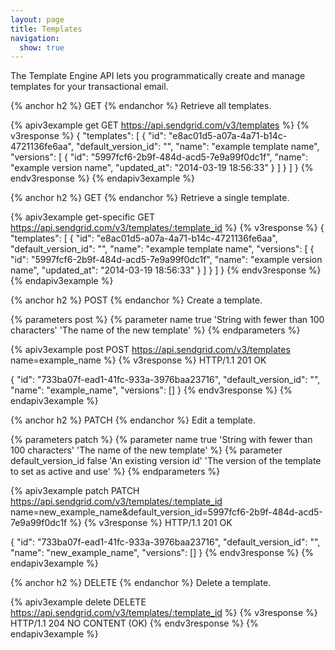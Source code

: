```yaml
---
layout: page
title: Templates
navigation:
  show: true
---
```


The Template Engine API lets you programmatically create and manage 
templates for your transactional email.

{% anchor h2 %}
GET
{% endanchor %}
Retrieve all templates.

{% apiv3example get GET https://api.sendgrid.com/v3/templates %}
{% v3response %}
{
    "templates": [
        {
            "id": "e8ac01d5-a07a-4a71-b14c-4721136fe6aa",
            "default_version_id": "",
            "name": "example template name",
            "versions": [
                {
                    "id": "5997fcf6-2b9f-484d-acd5-7e9a99f0dc1f",
                    "name": "example version name",
                    "updated_at": "2014-03-19 18:56:33"
                }
            ]
        }
    ]
}
{% endv3response %}
{% endapiv3example %}

{% anchor h2 %}
GET
{% endanchor %}
Retrieve a single template.

{% apiv3example get-specific GET https://api.sendgrid.com/v3/templates/:template_id %}
{% v3response %}
{
    "templates": [
        {
            "id": "e8ac01d5-a07a-4a71-b14c-4721136fe6aa",
            "default_version_id": "",
            "name": "example template name",
            "versions": [
                {
                    "id": "5997fcf6-2b9f-484d-acd5-7e9a99f0dc1f",
                    "name": "example version name",
                    "updated_at": "2014-03-19 18:56:33"
                }
            ]
        }
    ]
}
{% endv3response %}
{% endapiv3example %}


{% anchor h2 %}
POST
{% endanchor %}
Create a template.

{% parameters post %}
  {% parameter name true 'String with fewer than 100 characters' 'The name of the new template' %}
{% endparameters %}

{% apiv3example post POST https://api.sendgrid.com/v3/templates name=example_name %}
  {% v3response %}
HTTP/1.1 201 OK

{
    "id": "733ba07f-ead1-41fc-933a-3976baa23716",
    "default_version_id": "",
    "name": "example_name",
    "versions": []
}
  {% endv3response %}
{% endapiv3example %}

{% anchor h2 %}
PATCH
{% endanchor %}
Edit a template.

{% parameters patch %}
  {% parameter name true 'String with fewer than 100 characters' 'The name of the new template' %}
  {% parameter default_version_id false 'An existing version id' 'The version of the template to set as active and use' %}
{% endparameters %}

{% apiv3example patch PATCH https://api.sendgrid.com/v3/templates/:template_id name=new_example_name&default_version_id=5997fcf6-2b9f-484d-acd5-7e9a99f0dc1f %}
  {% v3response %}
HTTP/1.1 201 OK

{
    "id": "733ba07f-ead1-41fc-933a-3976baa23716",
    "default_version_id": "",
    "name": "new_example_name",
    "versions": []
}
  {% endv3response %}
{% endapiv3example %}

{% anchor h2 %}
DELETE
{% endanchor %}
Delete a template.

{% apiv3example delete DELETE https://api.sendgrid.com/v3/templates/:template_id %}
  {% v3response %}
HTTP/1.1 204 NO CONTENT (OK)
  {% endv3response %}
{% endapiv3example %}

